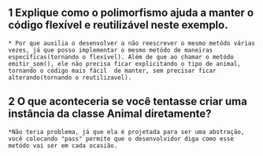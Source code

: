 ## 1 Explique como o polimorfismo ajuda a manter o código flexível e reutilizável neste exemplo.
    * Por que auxilia o desenvolver a não reescrever o mesmo metódo várias vezes, já que posso implementar o mesmo metódo de maneiras específicas(tornando o flexível). Além de que ao chamar o metódo emitir_som(), ele não precisa ficar explicitando o tipo de animal, tornando o código mais fácil  de manter, sem precisar ficar alterando(tornando o reutilizavel). 

## 2 O que aconteceria se você tentasse criar uma instância da classe Animal diretamente?
    *Não teria problema, já que ela é projetada para ser uma abstração, você colocando "pass" permite que o desenvolvidor diga como esse metódo vai ser em cada ocasião.
